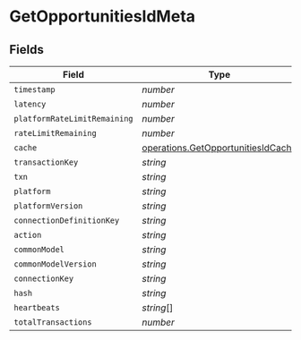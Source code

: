 # GetOpportunitiesIdMeta


## Fields

| Field                                                                                    | Type                                                                                     | Required                                                                                 | Description                                                                              |
| ---------------------------------------------------------------------------------------- | ---------------------------------------------------------------------------------------- | ---------------------------------------------------------------------------------------- | ---------------------------------------------------------------------------------------- |
| `timestamp`                                                                              | *number*                                                                                 | :heavy_minus_sign:                                                                       | N/A                                                                                      |
| `latency`                                                                                | *number*                                                                                 | :heavy_minus_sign:                                                                       | N/A                                                                                      |
| `platformRateLimitRemaining`                                                             | *number*                                                                                 | :heavy_minus_sign:                                                                       | N/A                                                                                      |
| `rateLimitRemaining`                                                                     | *number*                                                                                 | :heavy_minus_sign:                                                                       | N/A                                                                                      |
| `cache`                                                                                  | [operations.GetOpportunitiesIdCache](../../models/operations/getopportunitiesidcache.md) | :heavy_minus_sign:                                                                       | N/A                                                                                      |
| `transactionKey`                                                                         | *string*                                                                                 | :heavy_minus_sign:                                                                       | N/A                                                                                      |
| `txn`                                                                                    | *string*                                                                                 | :heavy_minus_sign:                                                                       | N/A                                                                                      |
| `platform`                                                                               | *string*                                                                                 | :heavy_minus_sign:                                                                       | N/A                                                                                      |
| `platformVersion`                                                                        | *string*                                                                                 | :heavy_minus_sign:                                                                       | N/A                                                                                      |
| `connectionDefinitionKey`                                                                | *string*                                                                                 | :heavy_minus_sign:                                                                       | N/A                                                                                      |
| `action`                                                                                 | *string*                                                                                 | :heavy_minus_sign:                                                                       | N/A                                                                                      |
| `commonModel`                                                                            | *string*                                                                                 | :heavy_minus_sign:                                                                       | N/A                                                                                      |
| `commonModelVersion`                                                                     | *string*                                                                                 | :heavy_minus_sign:                                                                       | N/A                                                                                      |
| `connectionKey`                                                                          | *string*                                                                                 | :heavy_minus_sign:                                                                       | N/A                                                                                      |
| `hash`                                                                                   | *string*                                                                                 | :heavy_minus_sign:                                                                       | N/A                                                                                      |
| `heartbeats`                                                                             | *string*[]                                                                               | :heavy_minus_sign:                                                                       | N/A                                                                                      |
| `totalTransactions`                                                                      | *number*                                                                                 | :heavy_minus_sign:                                                                       | N/A                                                                                      |